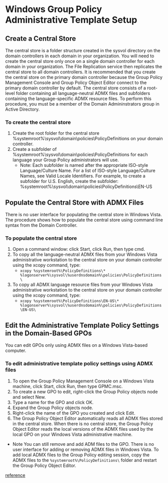 <!-- permalink: ea574d6597dd4d0ae0c7769f112a2b48 DO NOT DELETE OR EDIT THIS LINE -->
# Windows Group Policy Administrative Template Setup


## Create a Central Store
The central store is a folder structure created in the sysvol directory on the domain controllers in each domain in your organization. You will need to create the central store only once on a single domain controller for each domain in your organization. The File Replication service then replicates the central store to all domain controllers. It is recommended that you create the central store on the primary domain controller because the Group Policy Management Console and Group Policy Object Editor connect to the primary domain controller by default.
The central store consists of a root-level folder containing all language-neutral ADMX files and subfolders containing the language-specific ADMX resource files.
To perform this procedure, you must be a member of the Domain Admininstrators group in Active Directory.
### To create the central store
1. Create the root folder for the central store %systemroot%\sysvol\domain\policies\PolicyDefinitions on your domain controller.
1. Create a subfolder of %systemroot%\sysvol\domain\policies\PolicyDefinitions for each language your Group Policy administrators will use.
	* Note: Each subfolder is named after the appropriate ISO-style Language/Culture Name. For a list of ISO-style Language/Culture Names, see Valid Locale Identifiers. For example, to create a subfolder for U.S. English, create the subfolder: %systemroot%\sysvol\domain\policies\PolicyDefinitions\EN-US

## Populate the Central Store with ADMX Files
There is no user interface for populating the central store in Windows Vista. The procedure shows how to populate the central store using command line syntax from the Domain Controller.
### To populate the central store
1. Open a command window: click Start, click Run, then type cmd.
1. To copy all the language-neutral ADMX files from your Windows Vista administrative workstation to the central store on your domain controller using the xcopy command, type:
	* `xcopy %systemroot%\PolicyDefinitions\* %logonserver%\sysvol\%userdnsdomain%\policies\PolicyDefinitions\`
1. To copy all ADMX language resource files from your Windows Vista administrative workstation to the central store on your domain controller using the xcopy command, type:
	* `xcopy %systemroot%\PolicyDefinitions\EN-US\* %logonserver%\sysvol\%userdnsdomain%\policies\PolicyDefinitions\EN-US\`


## Edit the Administrative Template Policy Settings in the Domain-Based GPOs
You can edit GPOs only using ADMX files on a Windows Vista-based computer.
### To edit administrative template policy settings using ADMX files
1. To open the Group Policy Management Console on a Windows Vista machine, click Start, click Run, then type GPMC.msc.
1. To create a new GPO to edit, right-click the Group Policy objects node and select New.
1. Type a name for the GPO and click OK.
1. Expand the Group Policy objects node.
1. Right-click the name of the GPO you created and click Edit.
1. The Group Policy Object Editor automatically reads all ADMX files stored in the central store. When there is no central store, the Group Policy Object Editor reads the local versions of the ADMX files used by the local GPO on your Windows Vista administrative machine.
* Note   You can still remove and add ADM files to the GPO. There is no user interface for adding or removing ADMX files in Windows Vista.
To add local ADMX files to the Group Policy editing session, copy the ADMX files to the `%systemroot%\PolicyDefinitions\` folder and restart the Group Policy Object Editor.


[reference](https://msdn.microsoft.com/en-us/library/bb530196.aspx)

